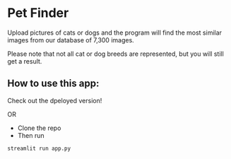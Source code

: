 # Pet Finder
Upload pictures of cats or dogs and the program will find the most similar images from our database of 7,300 images. 

Please note that not all cat or dog breeds are represented, but you will still get a result.

## How to use this app:
Check out the dpeloyed version!

OR
* Clone the repo 
* Then run
``` 
streamlit run app.py
```